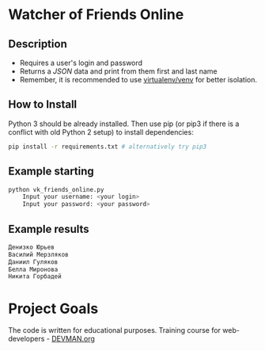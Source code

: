 # Watcher of Friends Online

## Description
+ Requires a user's login and password
+ Returns a *JSON* data and print from them first and last name
+ Remember, it is recommended to use [virtualenv/venv](https://devman.org/encyclopedia/pip/pip_virtualenv/) for better isolation.

## How to Install

Python 3 should be already installed. Then use pip (or pip3 if there is a conflict with old Python 2 setup) to install dependencies:

```bash
pip install -r requirements.txt # alternatively try pip3
```

## Example starting
```bash
python vk_friends_online.py
    Input your username: <your login>
    Input your password: <your password>
``` 

## Example results
```bash
Денизко Юрьев
Василий Мерзляков
Даниил Гуляков
Белла Миронова
Никита Горбадей
```

# Project Goals

The code is written for educational purposes. Training course for web-developers - [DEVMAN.org](https://devman.org)
